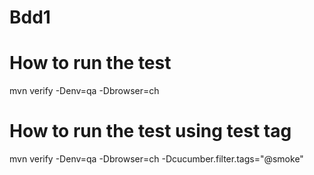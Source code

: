 # Bdd1

# How to run the test
mvn verify -Denv=qa -Dbrowser=ch

# How to run the test using test tag
mvn verify -Denv=qa -Dbrowser=ch -Dcucumber.filter.tags="@smoke"